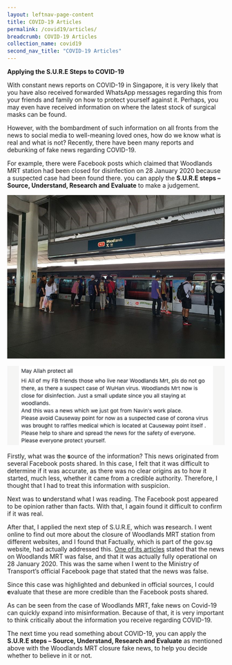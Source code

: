 ```yaml
---
layout: leftnav-page-content
title: COVID-19 Articles
permalink: /covid19/articles/
breadcrumb: COVID-19 Articles
collection_name: covid19
second_nav_title: "COVID-19 Articles"
---
```


**Applying the S.U.R.E Steps to COVID-19**  

With constant news reports on COVID-19 in Singapore, it is very likely that you have also received forwarded WhatsApp messages regarding this from your friends and family on how to protect yourself against it. Perhaps, you may even have received information on where the latest stock of surgical masks can be found.

However, with the bombardment of such information on all fronts from the news to social media to well-meaning loved ones, how do we know what is real and what is not? Recently, there have been many reports and debunking of fake news regarding COVID-19. 

For example, there were Facebook posts which claimed that Woodlands MRT station had been closed for disinfection on 28 January 2020 because a suspected case had been found there. you can apply the **S.U.R.E steps – Source, Understand, Research and Evaluate** to make a judgement. 

![](../images/woodlandsmrt1.png.jpg) 

   

![](../images/woodlandsmrt.png)



Firstly, what was the **s**ource of the information? This news originated from several Facebook posts shared. In this case, I felt that it was difficult to determine if it was accurate, as there was no clear origins as to how it started, much less, whether it came from a credible authority. Therefore, I thought that I had to treat this information with suspicion.

Next was to **u**nderstand what I was reading. The Facebook post appeared to be opinion rather than facts. With that, I again found it difficult to confirm if it was real.  

After that, I applied the next step of S.U.R.E, which was **r**esearch. I went online to find out more about the closure of Woodlands MRT station from different websites, and I found that Factually, which is part of the gov.sg website, had actually addressed this. [One of its articles](https://www.gov.sg/article/factually-clarifications-on-falsehoods-on-woodlands-mrt-closure) stated that the news on Woodlands MRT was false, and that it was actually fully operational on 28 January 2020. This was the same when I went to the Ministry of Transport’s official Facebook page that stated that the news was false. 

Since this case was highlighted and debunked in official sources, I could **e**valuate that these are more credible than the Facebook posts shared.

As can be seen from the case of Woodlands MRT, fake news on Covid-19 can quickly expand into misinformation. Because of that, it is very important to think critically about the information you receive regarding COVID-19. 

The next time you read something about COVID-19, you can apply the **S.U.R.E steps – Source, Understand, Research and Evaluate** as mentioned above with the Woodlands MRT closure fake news, to help you decide whether to believe in it or not. 

 
